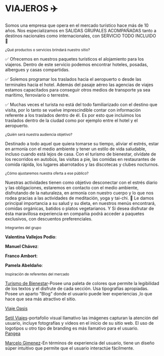 # **VIAJEROS** :airplane:

Somos una empresa que opera en el mercado turístico hace más de 10 años. 
Nos especializamos en SALIDAS GRUPALES ACOMPAÑADAS tanto a destinos nacionales como internacionales, con SERVICIO TODO INCLUIDO :love_you_gesture:

<sup>¿Qué productos o servicios brindará nuestro sitio?</sup>

:white_check_mark: Ofrecemos en nuestros paquetes turísticos el alojamiento para los viajeros. Dentro de este servicio podemos encontrar hoteles, posadas, albergues y casas compartidas.

:white_check_mark: Solemos programar los traslados hacia el aeropuerto o desde las terminales hacia el hotel. Además del pasaje aéreo las agencias de viajes estamos capacitados para conseguir otros medios de transporte ya sea marítimo, ferroviario o terrestre.

:white_check_mark: Muchas veces el turista no está del todo familiarizado con el destino que visita, por lo tanto se vuelve imprescindible contar con información referente a los traslados dentro de él. Es por esto que incluimos los traslados dentro de la ciudad como por ejemplo entre el hotel y el aeropuerto.


<sup>¿Quién será nuestra audiencia objetivo?</sup>

Destinado a todo aquel que quiera tomarse su tiempo, aliviar el estrés, estar en armonía con el medio ambiente y tener un estilo de vida saludable, incluso cuando está lejos de casa. Con el turismo de bienestar, olvídate de los recorridos en autobús, las visitas a pie, las comidas en restaurantes de comida rápida, los lugares abarrotados y las discotecas y clubes nocturnos.

<sup>¿Cómo ajustaremos nuestra oferta a ese público?</sup>

Nuestras actividades tienen como objetivo desconectar con el estrés diario y las obligaciones, estaremos en contacto con el medio ambiente, disfrutando de la naturaleza, en armonía con nuestro cuerpo y lo que nos rodea gracias a las actividades de meditación, yoga y tai-chi. :lotus_position:
Le damos principal importancia a su salud y su dieta, en nuestros menús encontrará, comidas orgánicas, batidos o platos vegetarianos. 
Y Si desea disfrutar de ésta maravillosa experiencia en compañia podrá acceder a paquetes exclusivos, con descuentos preferenciales. 

<sup>Integrantes del grupo</sup>

**Valentina Vallejos Podio**:

**Manuel Chávez**:

**Franco Ambort**:

**Pamela Abeldaño**:

<sup>Inspiración de referentes del mercado</sup>

[Turismo de Bienestar](https://turismodebienestar.com/)-Posee una paleta de colores que  permite la legibilidad de los textos y el disfrute de cada sección. Usa tipografías apropiadas. Posee un aparto "Blog" donde el usuario puede leer experiencias ,lo que hace que sea más atractivo el sitio.

[Viaje Oasis](https://viajesoasis.com/)

[Setil Viajes](https://www.setilviajes.com/)-portafolio visual llamativo las imágenes capturan la atención del usuario, incluye  fotografías y videos en el inicio de su sitio web. El uso de logotipos u otro tipo de branding es más llamativo para el usuario.                                                                                                                                                                                                                                        
[Pangea](https://www.pangea.tur.ar/)

[Marcelo Gimenez](https://marcelogimenez.tur.ar/)-En términos de experiencia del usuario, tiene un diseño súper intuitivo que permite que el usuario interactúe fácilmente. 


